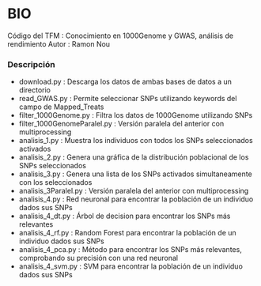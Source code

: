 # BIO

Código del TFM : Conocimiento en 1000Genome y GWAS, análisis de rendimiento
Autor : Ramon Nou

### Descripción

* download.py : Descarga los datos de ambas bases de datos a un directorio
* read_GWAS.py : Permite seleccionar SNPs utilizando keywords del campo de Mapped_Treats
* filter_1000Genome.py : Filtra los datos de 1000Genome utilizando SNPs
* filter_1000GenomeParalel.py : Versión paralela del anterior con multiprocessing
* analisis_1.py : Muestra los individuos con todos los SNPs seleccionados activados
* analisis_2.py : Genera una gráfica de la distribución poblacional de los SNPs seleccionados
* analisis_3.py : Genera una lista de los SNPs activados simultaneamente con los seleccionados
* analisis_3Paralel.py : Versión paralela del anterior con multiprocessing
* analisis_4.py : Red neuronal para encontrar la población de un individuo dados sus SNPs
* analisis_4_dt.py : Árbol de decision para encontrar los SNPs más relevantes
* analisis_4_rf.py : Random Forest para encontrar la población de un individuo dados sus SNPs
* analisis_4_pca.py : Método para encontrar los SNPs más relevantes, comprobando su precisión con una red neuronal
* analisis_4_svm.py : SVM para encontrar la población de un individuo dados sus SNPs
